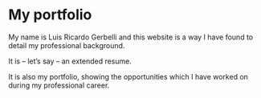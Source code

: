 # My portfolio

My name is Luis Ricardo Gerbelli and this website is a way I have found to detail my professional background.

It is – let’s say – an extended resume.

It is also my portfolio, showing the opportunities which I have worked on during my professional career.
